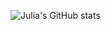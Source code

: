 ![Julia's GitHub stats](https://github-readme-stats-bn3s-git-master-julia-zarates-projects.vercel.app/api?username=jmjzarate&show_icons=true&theme=darcula&rank_icon=github&custom_title=my%20stats!%20:3&card_width=400)

<!--
**jmjzarate/jmjzarate** is a ✨ _special_ ✨ repository because its `README.md` (this file) appears on your GitHub profile.

Here are some ideas to get you started:

- 🔭 I’m currently working on ...
- 🌱 I’m currently learning ...
- 👯 I’m looking to collaborate on ...
- 🤔 I’m looking for help with ...
- 💬 Ask me about ...
- 📫 How to reach me: ...
- 😄 Pronouns: ...
- ⚡ Fun fact: ...
-->
